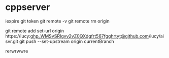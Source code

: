 # cppserver
iexpire git token 
git remote -v
git remote rm origin

git remote add set-url origin https://lucy:ghp_WMSvSRIgvv2vZ0QXdgfrt567fgghrtyt@github.com/lucy/aisvr.git
git push --set-upstream origin currentBranch



rerwrwwre
